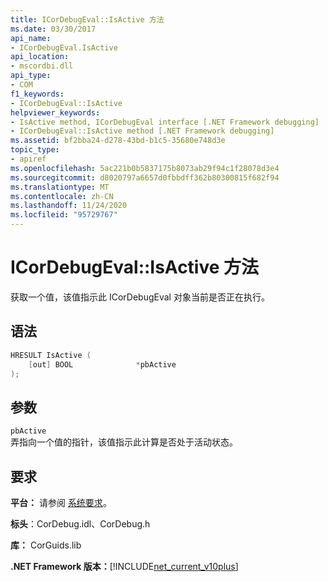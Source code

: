 ```yaml
---
title: ICorDebugEval::IsActive 方法
ms.date: 03/30/2017
api_name:
- ICorDebugEval.IsActive
api_location:
- mscordbi.dll
api_type:
- COM
f1_keywords:
- ICorDebugEval::IsActive
helpviewer_keywords:
- IsActive method, ICorDebugEval interface [.NET Framework debugging]
- ICorDebugEval::IsActive method [.NET Framework debugging]
ms.assetid: bf2bba24-d278-43bd-b1c5-35680e748d3e
topic_type:
- apiref
ms.openlocfilehash: 5ac221b0b5837175b8073ab29f94c1f28078d3e4
ms.sourcegitcommit: d8020797a6657d0fbbdff362b80300815f682f94
ms.translationtype: MT
ms.contentlocale: zh-CN
ms.lasthandoff: 11/24/2020
ms.locfileid: "95729767"
---
```

# <a name="icordebugevalisactive-method"></a>ICorDebugEval::IsActive 方法

获取一个值，该值指示此 ICorDebugEval 对象当前是否正在执行。  
  
## <a name="syntax"></a>语法  
  
```cpp  
HRESULT IsActive (  
    [out] BOOL              *pbActive  
);  
```  
  
## <a name="parameters"></a>参数  

 `pbActive`  
 弄指向一个值的指针，该值指示此计算是否处于活动状态。  
  
## <a name="requirements"></a>要求  

 **平台：** 请参阅 [系统要求](../../get-started/system-requirements.md)。  
  
 **标头**：CorDebug.idl、CorDebug.h  
  
 **库：** CorGuids.lib  
  
 **.NET Framework 版本：**[!INCLUDE[net_current_v10plus](../../../../includes/net-current-v10plus-md.md)]
